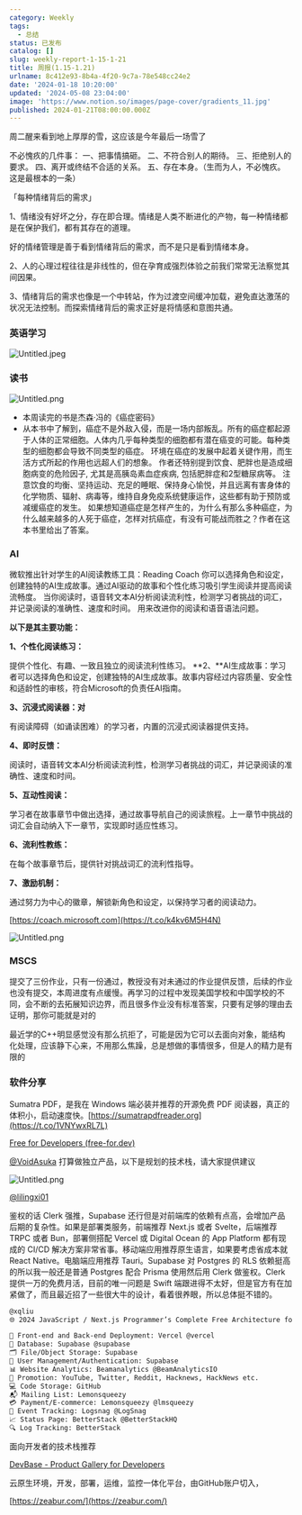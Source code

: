```yaml
---
category: Weekly
tags:
  - 总结
status: 已发布
catalog: []
slug: weekly-report-1-15-1-21
title: 周报(1.15-1.21)
urlname: 8c412e93-8b4a-4f20-9c7a-78e548cc24e2
date: '2024-01-18 10:20:00'
updated: '2024-05-08 23:04:00'
image: 'https://www.notion.so/images/page-cover/gradients_11.jpg'
published: 2024-01-21T08:00:00.000Z
---
```


周二醒来看到地上厚厚的雪，这应该是今年最后一场雪了


不必愧疚的几件事：
一、把事情搞砸。
二、不符合别人的期待。
三、拒绝别人的要求。
四、离开或终结不合适的关系。
五、存在本身。（生而为人，不必愧疚。这是最根本的一条）


「每种情绪背后的需求」


1、情绪没有好坏之分，存在即合理。情绪是人类不断进化的产物，每一种情绪都是在保护我们，都有其存在的道理。


好的情绪管理是善于看到情绪背后的需求，而不是只是看到情绪本身。


2、人的心理过程往往是非线性的，但在孕育成强烈体验之前我们常常无法察觉其间因果。


3、情绪背后的需求也像是一个中转站，作为过渡空间缓冲加载，避免直达激荡的状况无法控制。而探索情绪背后的需求正好是将情感和意图共通。


### 英语学习


![Untitled.jpeg](https://prod-files-secure.s3.us-west-2.amazonaws.com/5d24fe63-e567-4804-86f9-9fdc62e13082/faec46dc-9da5-4799-b905-c316418f1168/Untitled.jpeg?X-Amz-Algorithm=AWS4-HMAC-SHA256&X-Amz-Content-Sha256=UNSIGNED-PAYLOAD&X-Amz-Credential=ASIAZI2LB466TUL6JLDK%2F20250413%2Fus-west-2%2Fs3%2Faws4_request&X-Amz-Date=20250413T054204Z&X-Amz-Expires=3600&X-Amz-Security-Token=IQoJb3JpZ2luX2VjEG0aCXVzLXdlc3QtMiJHMEUCIEueC4QfThU%2BVjlVwhN9iT8QDsIoVSH8pW4ArVpFBaCIAiEAjunLuk0d%2FlXjnRULsDnIMvFfC5pBE490sWT7JDJReAEqiAQI5v%2F%2F%2F%2F%2F%2F%2F%2F%2F%2FARAAGgw2Mzc0MjMxODM4MDUiDBPq1C2L5epiB24GjyrcA3%2BrrTi9arO6E0BTM%2FhkNCVJaoUskMiRs94vqzxaQHHWnakrXFSt%2Fn93S7zJ0HwTSeDjZupy%2FzOAR4WvwNIKMTb7Ytoqgf5cd8oXdFaf6ZtRjPqQY5ebo3mlOoc7NMM0u2jsk2RO3YBq4TlcQHhTqhZXQ3Ywl2a8UrfQOXm933h%2BhDGKKMlnWlxaAPemIQm2%2F6rJHj6axqfpzJUE5NwQp12u540E%2B8tPV6XbLLcbSdPxrmrgV5djPiLvkiQYxhwKg3EnNo%2BsO7h2rV09JjK3ZAR%2BVhyDAb2s2BgDvvJ8vdBgCYLQw%2F%2BB00Sih7dhRz2A1pWk%2BZnOKFvaHiU%2FXGOv6JEaZs7Oo8rM8ZuFcNYTT35I%2BnywYwgfjuodREWEqIRNDMQMGNT8PdjB4Kuoqa38uZd5bhzhlAiVoyt4b63szeXJF6BFK4Tn8bxRDjiYeLQnXKvy5F%2F%2BmosM7m%2Bv7L%2FTfnD03pNjYkLHgtlbo7NBsZ%2BBSxU35gUFFs4CSWGQWccFdONcXx7pwbIhaAwAMaOo1hYbT4C0%2BBhWE%2FyPpk%2FsV2n6HDbQVIwc0jztyh83FIfpqsdVm6V9AHtFwFj%2FyKNw%2BX0CDuK%2Bl%2Fni0QveRxWoeZX0brut29lGnlaM%2Bi6BMPSL7b8GOqUBhl9MFSufIM%2BxKQrJBxtbZ6msWHz0W5zziMO%2FSLKu%2B6VfunOaGwFrvoaSUrTX9IptfH9QdSif2QTwfXE%2BF%2F%2F4wv6Qj9S6GQzuFhT1n%2FFpz%2FPXB2APcfaf%2BoxzjANQcGQNXHA8KomYG%2F3wRrGiH9Pcg86lgdKcE7RWhbeEej6YrAtqhODtXjyvEW2v1ksPoEyUSuuV%2B4Ef1l52v1dwMVOsNLpb%2Fgxi&X-Amz-Signature=2a9621af3166a403add35f2a9decb05e648c6126dafa486697c2e6665d46c187&X-Amz-SignedHeaders=host&x-id=GetObject)


### 读书


![Untitled.png](https://prod-files-secure.s3.us-west-2.amazonaws.com/5d24fe63-e567-4804-86f9-9fdc62e13082/08aff459-da99-4ed5-87c6-1f4c95b62ac3/Untitled.png?X-Amz-Algorithm=AWS4-HMAC-SHA256&X-Amz-Content-Sha256=UNSIGNED-PAYLOAD&X-Amz-Credential=ASIAZI2LB466TUL6JLDK%2F20250413%2Fus-west-2%2Fs3%2Faws4_request&X-Amz-Date=20250413T054204Z&X-Amz-Expires=3600&X-Amz-Security-Token=IQoJb3JpZ2luX2VjEG0aCXVzLXdlc3QtMiJHMEUCIEueC4QfThU%2BVjlVwhN9iT8QDsIoVSH8pW4ArVpFBaCIAiEAjunLuk0d%2FlXjnRULsDnIMvFfC5pBE490sWT7JDJReAEqiAQI5v%2F%2F%2F%2F%2F%2F%2F%2F%2F%2FARAAGgw2Mzc0MjMxODM4MDUiDBPq1C2L5epiB24GjyrcA3%2BrrTi9arO6E0BTM%2FhkNCVJaoUskMiRs94vqzxaQHHWnakrXFSt%2Fn93S7zJ0HwTSeDjZupy%2FzOAR4WvwNIKMTb7Ytoqgf5cd8oXdFaf6ZtRjPqQY5ebo3mlOoc7NMM0u2jsk2RO3YBq4TlcQHhTqhZXQ3Ywl2a8UrfQOXm933h%2BhDGKKMlnWlxaAPemIQm2%2F6rJHj6axqfpzJUE5NwQp12u540E%2B8tPV6XbLLcbSdPxrmrgV5djPiLvkiQYxhwKg3EnNo%2BsO7h2rV09JjK3ZAR%2BVhyDAb2s2BgDvvJ8vdBgCYLQw%2F%2BB00Sih7dhRz2A1pWk%2BZnOKFvaHiU%2FXGOv6JEaZs7Oo8rM8ZuFcNYTT35I%2BnywYwgfjuodREWEqIRNDMQMGNT8PdjB4Kuoqa38uZd5bhzhlAiVoyt4b63szeXJF6BFK4Tn8bxRDjiYeLQnXKvy5F%2F%2BmosM7m%2Bv7L%2FTfnD03pNjYkLHgtlbo7NBsZ%2BBSxU35gUFFs4CSWGQWccFdONcXx7pwbIhaAwAMaOo1hYbT4C0%2BBhWE%2FyPpk%2FsV2n6HDbQVIwc0jztyh83FIfpqsdVm6V9AHtFwFj%2FyKNw%2BX0CDuK%2Bl%2Fni0QveRxWoeZX0brut29lGnlaM%2Bi6BMPSL7b8GOqUBhl9MFSufIM%2BxKQrJBxtbZ6msWHz0W5zziMO%2FSLKu%2B6VfunOaGwFrvoaSUrTX9IptfH9QdSif2QTwfXE%2BF%2F%2F4wv6Qj9S6GQzuFhT1n%2FFpz%2FPXB2APcfaf%2BoxzjANQcGQNXHA8KomYG%2F3wRrGiH9Pcg86lgdKcE7RWhbeEej6YrAtqhODtXjyvEW2v1ksPoEyUSuuV%2B4Ef1l52v1dwMVOsNLpb%2Fgxi&X-Amz-Signature=b665ba29018a466401139eef75805b43a53b312beefe35e6e9c3ffc47c73d156&X-Amz-SignedHeaders=host&x-id=GetObject)

- 本周读完的书是杰森·冯的《癌症密码》
- 从本书中了解到，癌症不是外敌入侵，而是一场内部叛乱。所有的癌症都起源于人体的正常细胞。人体内几乎每种类型的细胞都有潜在癌变的可能。每种类型的细胞都会导致不同类型的癌症。
环境在癌症的发展中起着关键作用，而生活方式所起的作用也远超人们的想象。
作者还特别提到饮食、肥胖也是造成细胞病变的危险因子, 尤其是高胰岛素血症疾病, 包括肥胖症和2型糖尿病等。
注意饮食的均衡、坚持运动、充足的睡眠、保持身心愉悦，并且远离有害身体的化学物质、辐射、病毒等，维持自身免疫系统健康运作，这些都有助于预防或减缓癌症的发生。
如果想知道癌症是怎样产生的，为什么有那么多种癌症，为什么越来越多的人死于癌症，怎样对抗癌症，有没有可能战而胜之？作者在这本书里给出了答案。

### AI


微软推出针对学生的AI阅读教练工具：Reading Coach
你可以选择角色和设定，创建独特的AI生成故事。通过AI驱动的故事和个性化练习吸引学生阅读并提高阅读流畅度。
当你阅读时，语音转文本AI分析阅读流利性，检测学习者挑战的词汇，并记录阅读的准确性、速度和时间。
用来改进你的阅读和语音语法问题。


**以下是其主要功能：**


**1、个性化阅读练习：**


提供个性化、有趣、一致且独立的阅读流利性练习。
**2、**AI生成故事：学习者可以选择角色和设定，创建独特的AI生成故事。故事内容经过内容质量、安全性和适龄性的审核，符合Microsoft的负责任AI指南。


**3、沉浸式阅读器：对**


有阅读障碍（如诵读困难）的学习者，内置的沉浸式阅读器提供支持。


**4、即时反馈：**


阅读时，语音转文本AI分析阅读流利性，检测学习者挑战的词汇，并记录阅读的准确性、速度和时间。


**5、互动性阅读：**


学习者在故事章节中做出选择，通过故事导航自己的阅读旅程。上一章节中挑战的词汇会自动纳入下一章节，实现即时适应性练习。


**6、流利性教练：**


在每个故事章节后，提供针对挑战词汇的流利性指导。


**7、激励机制：**


通过努力为中心的徽章，解锁新角色和设定，以保持学习者的阅读动力。


[https://coach.microsoft.com](https://t.co/k4kv6M5H4N)


![Untitled.png](https://prod-files-secure.s3.us-west-2.amazonaws.com/5d24fe63-e567-4804-86f9-9fdc62e13082/8f53d036-0cfc-469d-a837-f15107675ae4/Untitled.png?X-Amz-Algorithm=AWS4-HMAC-SHA256&X-Amz-Content-Sha256=UNSIGNED-PAYLOAD&X-Amz-Credential=ASIAZI2LB466TUL6JLDK%2F20250413%2Fus-west-2%2Fs3%2Faws4_request&X-Amz-Date=20250413T054204Z&X-Amz-Expires=3600&X-Amz-Security-Token=IQoJb3JpZ2luX2VjEG0aCXVzLXdlc3QtMiJHMEUCIEueC4QfThU%2BVjlVwhN9iT8QDsIoVSH8pW4ArVpFBaCIAiEAjunLuk0d%2FlXjnRULsDnIMvFfC5pBE490sWT7JDJReAEqiAQI5v%2F%2F%2F%2F%2F%2F%2F%2F%2F%2FARAAGgw2Mzc0MjMxODM4MDUiDBPq1C2L5epiB24GjyrcA3%2BrrTi9arO6E0BTM%2FhkNCVJaoUskMiRs94vqzxaQHHWnakrXFSt%2Fn93S7zJ0HwTSeDjZupy%2FzOAR4WvwNIKMTb7Ytoqgf5cd8oXdFaf6ZtRjPqQY5ebo3mlOoc7NMM0u2jsk2RO3YBq4TlcQHhTqhZXQ3Ywl2a8UrfQOXm933h%2BhDGKKMlnWlxaAPemIQm2%2F6rJHj6axqfpzJUE5NwQp12u540E%2B8tPV6XbLLcbSdPxrmrgV5djPiLvkiQYxhwKg3EnNo%2BsO7h2rV09JjK3ZAR%2BVhyDAb2s2BgDvvJ8vdBgCYLQw%2F%2BB00Sih7dhRz2A1pWk%2BZnOKFvaHiU%2FXGOv6JEaZs7Oo8rM8ZuFcNYTT35I%2BnywYwgfjuodREWEqIRNDMQMGNT8PdjB4Kuoqa38uZd5bhzhlAiVoyt4b63szeXJF6BFK4Tn8bxRDjiYeLQnXKvy5F%2F%2BmosM7m%2Bv7L%2FTfnD03pNjYkLHgtlbo7NBsZ%2BBSxU35gUFFs4CSWGQWccFdONcXx7pwbIhaAwAMaOo1hYbT4C0%2BBhWE%2FyPpk%2FsV2n6HDbQVIwc0jztyh83FIfpqsdVm6V9AHtFwFj%2FyKNw%2BX0CDuK%2Bl%2Fni0QveRxWoeZX0brut29lGnlaM%2Bi6BMPSL7b8GOqUBhl9MFSufIM%2BxKQrJBxtbZ6msWHz0W5zziMO%2FSLKu%2B6VfunOaGwFrvoaSUrTX9IptfH9QdSif2QTwfXE%2BF%2F%2F4wv6Qj9S6GQzuFhT1n%2FFpz%2FPXB2APcfaf%2BoxzjANQcGQNXHA8KomYG%2F3wRrGiH9Pcg86lgdKcE7RWhbeEej6YrAtqhODtXjyvEW2v1ksPoEyUSuuV%2B4Ef1l52v1dwMVOsNLpb%2Fgxi&X-Amz-Signature=cfccc4d649d2357947a2d673d34f78e29ef196fbc5486a912de773d891858a22&X-Amz-SignedHeaders=host&x-id=GetObject)


### MSCS


提交了三份作业，只有一份通过，教授没有对未通过的作业提供反馈，后续的作业也没有提交，本周进度有点缓慢。再学习的过程中发现美国学校和中国学校的不同，会不断的去拓展知识边界，而且很多作业没有标准答案，只要有足够的理由去证明，那你可能就是对的


最近学的C++明显感觉没有那么抗拒了，可能是因为它可以去面向对象，能结构化处理，应该静下心来，不用那么焦躁，总是想做的事情很多，但是人的精力是有限的


### 软件分享


Sumatra PDF，是我在 Windows 端必装并推荐的开源免费 PDF 阅读器，真正的体积小，启动速度快。[https://sumatrapdfreader.org](https://t.co/1VNYwxRL7L)


[Free for Developers (free-for.dev)](https://free-for.dev/#/)


[@VoidAsuka](https://twitter.com/VoidAsuka) 打算做独立产品，以下是规划的技术栈，请大家提供建议


![Untitled.png](https://prod-files-secure.s3.us-west-2.amazonaws.com/5d24fe63-e567-4804-86f9-9fdc62e13082/93561a3c-b2bc-4a43-bbc5-67e3f740ed5e/Untitled.png?X-Amz-Algorithm=AWS4-HMAC-SHA256&X-Amz-Content-Sha256=UNSIGNED-PAYLOAD&X-Amz-Credential=ASIAZI2LB466TUL6JLDK%2F20250413%2Fus-west-2%2Fs3%2Faws4_request&X-Amz-Date=20250413T054204Z&X-Amz-Expires=3600&X-Amz-Security-Token=IQoJb3JpZ2luX2VjEG0aCXVzLXdlc3QtMiJHMEUCIEueC4QfThU%2BVjlVwhN9iT8QDsIoVSH8pW4ArVpFBaCIAiEAjunLuk0d%2FlXjnRULsDnIMvFfC5pBE490sWT7JDJReAEqiAQI5v%2F%2F%2F%2F%2F%2F%2F%2F%2F%2FARAAGgw2Mzc0MjMxODM4MDUiDBPq1C2L5epiB24GjyrcA3%2BrrTi9arO6E0BTM%2FhkNCVJaoUskMiRs94vqzxaQHHWnakrXFSt%2Fn93S7zJ0HwTSeDjZupy%2FzOAR4WvwNIKMTb7Ytoqgf5cd8oXdFaf6ZtRjPqQY5ebo3mlOoc7NMM0u2jsk2RO3YBq4TlcQHhTqhZXQ3Ywl2a8UrfQOXm933h%2BhDGKKMlnWlxaAPemIQm2%2F6rJHj6axqfpzJUE5NwQp12u540E%2B8tPV6XbLLcbSdPxrmrgV5djPiLvkiQYxhwKg3EnNo%2BsO7h2rV09JjK3ZAR%2BVhyDAb2s2BgDvvJ8vdBgCYLQw%2F%2BB00Sih7dhRz2A1pWk%2BZnOKFvaHiU%2FXGOv6JEaZs7Oo8rM8ZuFcNYTT35I%2BnywYwgfjuodREWEqIRNDMQMGNT8PdjB4Kuoqa38uZd5bhzhlAiVoyt4b63szeXJF6BFK4Tn8bxRDjiYeLQnXKvy5F%2F%2BmosM7m%2Bv7L%2FTfnD03pNjYkLHgtlbo7NBsZ%2BBSxU35gUFFs4CSWGQWccFdONcXx7pwbIhaAwAMaOo1hYbT4C0%2BBhWE%2FyPpk%2FsV2n6HDbQVIwc0jztyh83FIfpqsdVm6V9AHtFwFj%2FyKNw%2BX0CDuK%2Bl%2Fni0QveRxWoeZX0brut29lGnlaM%2Bi6BMPSL7b8GOqUBhl9MFSufIM%2BxKQrJBxtbZ6msWHz0W5zziMO%2FSLKu%2B6VfunOaGwFrvoaSUrTX9IptfH9QdSif2QTwfXE%2BF%2F%2F4wv6Qj9S6GQzuFhT1n%2FFpz%2FPXB2APcfaf%2BoxzjANQcGQNXHA8KomYG%2F3wRrGiH9Pcg86lgdKcE7RWhbeEej6YrAtqhODtXjyvEW2v1ksPoEyUSuuV%2B4Ef1l52v1dwMVOsNLpb%2Fgxi&X-Amz-Signature=c9032e7062c83471b4981d1fc1436574307756e25561b8bda2d76359453da949&X-Amz-SignedHeaders=host&x-id=GetObject)


[@lilingxi01](https://twitter.com/lilingxi01)


鉴权的话 Clerk 强推，Supabase 还行但是对前端库的依赖有点高，会增加产品后期的复杂性。如果是部署类服务，前端推荐 Next.js 或者 Svelte，后端推荐 TRPC 或者 Bun，部署侧搭配 Vercel 或 Digital Ocean 的 App Platform 都有现成的 CI/CD 解决方案非常省事。移动端应用推荐原生语言，如果要考虑省成本就 React Native。电脑端应用推荐 Tauri。Supabase 对 Postgres 的 RLS 依赖挺高的所以我一般还是普通 Postgres 配合 Prisma 使用然后用 Clerk 做鉴权。Clerk 提供一万的免费月活，目前的唯一问题是 Swift 端跟进得不太好，但是官方有在加紧做了，而且最近招了一些很大牛的设计，看着很养眼，所以总体挺不错的。


```markdown
@xqliu
🌐 2024 JavaScript / Next.js Programmer’s Complete Free Architecture for solo entrepreneur:

🔧 Front-end and Back-end Deployment: Vercel @vercel
💾 Database: Supabase @supabase
🗂️ File/Object Storage: Supabase
👥 User Management/Authentication: Supabase
📊 Website Analytics: Beamanalytics @BeamAnalyticsIO
📣 Promotion: YouTube, Twitter, Reddit, Hacknews, HackNews etc. 
💻 Code Storage: GitHub
📬 Mailing List: Lemonsqueezy
💳 Payment/E-commerce: Lemonsqueezy @lmsqueezy
📌 Event Tracking: Logsnag @LogSnag
📈 Status Page: BetterStack @BetterStackHQ
🔍 Log Tracking: BetterStack
```


面向开发者的技术栈推荐


[DevBase - Product Gallery for Developers](https://devbase.fyi/)


云原生环境，开发，部署，运维，监控一体化平台，由GitHub账户切入，


[https://zeabur.com/](https://zeabur.com/)

